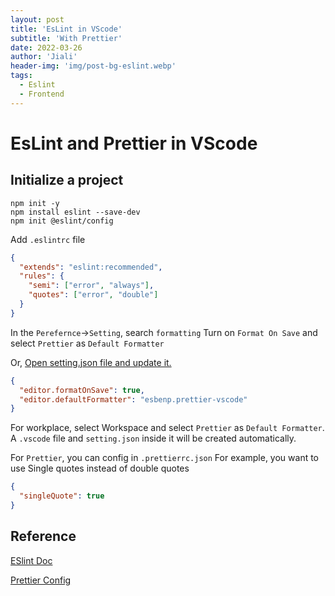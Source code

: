 ```yaml
---
layout: post
title: 'EsLint in VScode'
subtitle: 'With Prettier'
date: 2022-03-26
author: 'Jiali'
header-img: 'img/post-bg-eslint.webp'
tags:
  - Eslint
  - Frontend
---
```


# EsLint and Prettier in VScode

## Initialize a project

`npm init -y`  
`npm install eslint --save-dev`  
`npm init @eslint/config`

Add `.eslintrc` file

```json
{
  "extends": "eslint:recommended",
  "rules": {
    "semi": ["error", "always"],
    "quotes": ["error", "double"]
  }
}
```

In the `Perefernce`->`Setting`, search `formatting`
Turn on `Format On Save` and select `Prettier` as `Default Formatter`

Or, [Open setting.json file and update it.](https://code.visualstudio.com/docs/getstarted/settings#_settingsjson)

```json
{
  "editor.formatOnSave": true,
  "editor.defaultFormatter": "esbenp.prettier-vscode"
}
```

For workplace, select Workspace and select `Prettier` as `Default Formatter`. A `.vscode` file and `setting.json` inside it will be created automatically.

For `Prettier`, you can config in `.prettierrc.json` For example, you want to use Single quotes instead of double quotes

```json
{
  "singleQuote": true
}
```

## Reference

[ESlint Doc](https://eslint.org/docs/user-guide/getting-started)

[Prettier Config](https://prettier.io/docs/en/configuration.html)
